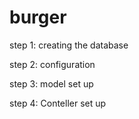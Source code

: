 # burger

step 1: creating the database

step 2: configuration

step 3: model set up

step 4: Conteller set up 